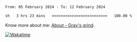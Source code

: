 <!--START_SECTION:waka-->

```txt
From: 05 February 2024 - To: 12 February 2024

sh   3 hrs 23 mins   >>>>>>>>>>>>>>>>>>>>>>>>>   100.00 %
```

<!--END_SECTION:waka-->

<!-- [![grayxu's github stats](https://github-readme-stats.vercel.app/api?username=grayxu&count_private=true&show_icons=true)](https://github.com/grayxu) -->

Know more about me: [About - Gray's grind](https://www.grayxu.cn/).
<p align="left">
  <a href="https://wakatime.com/@grayxu" target="_blank">
    <img alt="Wakatime" src="https://wakatime.com/badge/user/c69eb31e-43a1-463f-8968-c3449e386f57.svg"/>
  </a>
</p>

